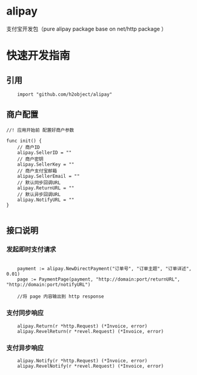 # alipay
支付宝开发包（pure alipay package base on  net/http package ）

# 快速开发指南

## 引用

````
	import "github.com/h2object/alipay"

````
## 商户配置

````
//! 应用开始前 配置好商户参数

func init() {
	// 商户ID
	alipay.SellerID = ""
	// 商户密钥
	alipay.SellerKey = ""
	// 商户支付宝邮箱
	alipay.SellerEmail = ""
	// 默认同步回调URL
	alipay.ReturnURL = ""
	// 默认异步回调URL
	alipay.NotifyURL = ""
}


````

## 接口说明

### 发起即时支付请求

````

	payment := alipay.NewDirectPayment("订单号", "订单主题", "订单详述", 0.01)
	page := PaymentPage(payment, "http://domain:port/returnURL", "http://domain:port/notifyURL")

	//将 page 内容输出到 http response

````

### 支付同步响应

````
	alipay.Return(r *http.Request) (*Invoice, error)
	alipay.RevelReturn(r *revel.Request) (*Invoice, error)

````

### 支付异步响应

````
	alipay.Notify(r *http.Request) (*Invoice, error)
	alipay.RevelNotify(r *revel.Request) (*Invoice, error)

````
	